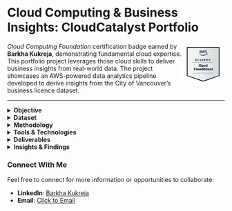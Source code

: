 # Cloud Computing & Business Insights: CloudCatalyst Portfolio

<img align="right" src="images/cloud_foundation_badge.png" width="100">

_Cloud Computing Foundation_ certification badge earned by **Barkha Kukreja**, demonstrating fundamental cloud expertise. This portfolio project leverages those cloud skills to deliver business insights from real-world data. The project showcases an AWS-powered data analytics pipeline developed to derive insights from the City of Vancouver’s business licence dataset.

---

<details>
  <summary><strong>Objective</strong></summary>

<p>
  
This project aimed to develop an end-to-end **Data Analytic Platform (DAP)** on AWS to analyze **City of Vancouver business license data (2013–2024)** and uncover meaningful business insights. This involved designing a robust cloud-based data pipeline to ingest and process a large public dataset, ensure data quality and security, and enable interactive analysis. By accomplishing this, the project demonstrates how cloud services can transform open data into valuable insights into urban business activity, supporting data-driven decision-making for stakeholders (e.g., city officials, entrepreneurs, or potential investors).
</p>

</details>

<details>
  <summary><strong>Dataset</strong></summary>

**City of Vancouver Business Licences (2013–2024)**, a public open dataset containing detailed records of business licences issued in the City of Vancouver from 2013 up to May 5, 2024 [City of Vancouver Open Data Portal](https://opendata.vancouver.ca/explore/dataset/business-licences-2013-to-2024/) 

### **Key Attributes:**

- **Licence Details:** Licence number, status (e.g. issued, expired, or gone out of business), issue date and expiry date (business licences are typically annual).
- **Business Information:** Business name and trade name, business type category (original classification), number of employees, and fee paid for the licence.
- **Location Information:** Business address and geographic coordinates (if the business is within city limits).

In total, the dataset contains over 780,000 records, reflecting the city’s active business landscape over 11+ years. (Under Licence By-law No. 4450, every business in Vancouver must obtain a valid licence to operate).

> **Note:** In May 2024, the City streamlined its business licence categories, consolidating 500+ business types into fewer than 100​ [City of Vancouver Open Data Portal](https://opendata.vancouver.ca/explore/dataset/business-licences-2013-to-2024/). This project’s analysis uses the original categories for consistency across 2013–2024 data. (Records from 2013–early 2024 use the pre-consolidation categories, as provided in the open dataset.) Data quality considerations from the source were also noted. For example, addresses for home-based businesses are partially redacted for privacy​ [City of Vancouver Open Data Portal](https://opendata.vancouver.ca/explore/dataset/business-licences-2013-to-2024/), and a unique ID (Licence RSN) is used to identify each licence to avoid any duplication issues​.

### **Dataset Visualization:**

**Figure 1.**
  A graph for business licensing activity patterns and yearly contributions from business authorization fees in White Rock city from 2013-2024."
 <p align="center">
<img src="images/figure_28_part1.png" alt="A graph for business licensing activity patterns and yearly contributions from business authorization fees in White Rock city from 2013-2024" width="500">
</p>

_Note:_ Displays annual issued licence counts and total fees, highlighting economic fluctuations and growth trends over the study period.

</details>

<details>
  <summary><strong>Methodology</strong></summary>

<p>
To achieve the project objectives, a full AWS-based data pipeline was implemented with the following steps:

**Data Ingestion:**  
The raw data (downloaded as CSV from Vancouver’s Open Data Portal) was **ingested into Amazon S3**, establishing a data lake for raw and processed data. An **AWS KMS** (Key Management Service) key was used to encrypt the data at rest in S3 for security. Versioning was enabled on the S3 bucket to track any changes to the dataset over time.

<p align="center">
  <img src="images/figure_32_part2.png" alt="Encryption Settings for Raw Data Bucket" width="500">
</p>

_Note_: Demonstrates secure storage of raw dataset using AWS KMS-managed keys.

---

**Data Preparation & Cleaning:**  
Using **AWS Glue DataBrew**, the dataset was profiled and cleaned through a no-code/low-code interface. This involved handling missing or anonymized fields (for instance, some home-based businesses lack address details by design  [City of Vancouver Open Data Portal](https://opendata.vancouver.ca/explore/dataset/business-licences-2013-to-2024/)), standardizing date and string formats, and filtering out irrelevant or duplicate records. A **DataBrew** _recipe_ was created to document all transformation steps (e.g., trimming whitespace in business names and converting the two-digit `FOLDERYEAR` field into a full year). This recipe was then applied in a DataBrew job, which output a **cleansed, enriched dataset** back to S3 in parquet format.

<p align="center">
  <img src="images/figure_35_part1.png" alt="AWS Glue DataBrew Cleaning Recipe Configuration" width="300" height="500">
</p>

_Note:_ Highlights visual transformation steps applied to prepare clean, queryable data.

---

**Data Cataloging:**  
An **AWS Glue Data Catalog** database and table were set up to catalog the cleaned data. The schema (column names and data types for each attribute, such as BusinessType, IssueDate, FeePaid, etc.) was defined so that other services could easily query the data. This was done by running an AWS Glue Crawler on the cleaned data in S3, which automatically inferred the schema and registered it in the Glue Catalog. The cataloged table was partitioned by year to improve query performance (each `FOLDERYEAR` as a partition).

---

**Data Analysis (Interactive Queries):**  
**Amazon Athena** analyzed the data directly from S3 via SQL queries. With the data catalog in place, Athena could query the business licence table using standard SQL without provisioning any servers. Multiple analyses were conducted:

- *Time-series analysis:* Counting the number of new licences issued each year and summing total fees collected per year.  
- *Category analysis:* Identifying the most common business categories (e.g., determining which business types had the highest number of licences) and how this distribution changed over time.
- *Status analysis:* Examining licence status trends (how many licences were not renewed or marked “Gone Out of Business” each year, etc.).  
- *Geographic analysis:* Using coordinates and address data to summarize licences by neighbourhood (e.g., Downtown vs. other areas) to see which areas had the most business activity or the highest closure rates. These queries were saved and could be re-run or adapted for further exploration. Athena’s results for key queries were exported to CSV/JSON for reporting.

<p align="center">
  <img src="images/figure_30_part2.png" alt="Athena SQL Query for Aggregating Licence Data by Year" width="500">
</p>

_Note_ Illustrates the SQL used to derive key annual business metrics using Amazon Athena.

---

**Monitoring & Logging:**  
Throughout the process, **AWS CloudWatch** and **AWS CloudTrail** were enabled to monitor the platform’s operations. CloudWatch Logs captured the DataBrew job execution details (and any error logs) and Athena query logs, including performance metrics like execution time and data scanned. CloudWatch metrics were used to verify that the DataBrew jobs and Athena queries stayed within expected run times and cost boundaries. **AWS CloudTrail** was used to audit actions in the AWS account – for example, logging who ran Athena queries or when the S3 data was accessed – providing an extra layer of transparency and security compliance for the data pipeline.

<p align="center">
  <img src="images/figure_44_part2.png" alt="AWS CloudWatch Dashboard for Project Metrics" width="500">
</p>

_Note:_ Displays usage metrics and query performance logs for data pipeline visibility.
</p>

</details>

<details>
  <summary><strong>Tools & Technologies</strong></summary>

<p>
**Amazon S3:**  
Scalable object storage used as the data lake for this project. Raw CSV data and transformed parquet data reside in S3, benefiting from high durability and integration with other AWS services.

<p align="center">
  <img src="images/figure_28_part2.png" alt="System-Level Analytical Output in Parquet Format" width="500">
</p>

_Note:_ Demonstrates how business licence data is efficiently stored in parquet format within the S3 data lake for high-performance querying.

---

**AWS Glue DataBrew:**  
A visual data preparation tool that was used to clean and transform the licence data without writing code. DataBrew’s interactive interface and transformations (splitting columns, merging data, filtering, etc.) accelerated the data cleaning process.

<p align="center">
  <img src="images/figure_26_part2.png" alt="AWS Glue DataBrew Interface Showing Project" width="500">
</p>

_Note:_ Highlights the no-code interactive data transformation workspace used in the analysis pipeline.

---

**AWS Glue Data Catalog:**  
A centralized metadata repository to store the schema of the dataset. By cataloging the data, it became queryable by Athena using a familiar database/table paradigm.

---

**Amazon Athena:**  
A serverless interactive query service that allows execution of SQL queries on data in S3. Athena was crucial for analyzing the data (e.g., aggregating records by year or business type) on demand, with results returned in seconds and without managing any infrastructure.

<p align="center">
  <img src="images/figure_30_part2.png" alt="Athena SQL Query for Aggregating Licence Data by Year" width="500">
</p>
<em>Figure No. 30 (Part 2 – Athena SQL Query for Aggregating Licence Data by Year)</em>  
_Note:_ SQL-based querying directly over S3-integrated datasets enabled rapid analysis without provisioning compute.

---

**AWS KMS (Key Management Service):**  
Managed encryption keys used to encrypt data in S3 and protect sensitive information. KMS ensured that the data (especially any containing business personal details) was secured to meet compliance requirements.

<p align="center">
  <img src="images/figure_31_part2.png" alt="Creating Encryption Keys Using AWS KMS" width="500">
</p>

_Note:_ Displays symmetric encryption key creation for securing sensitive datasets.

---

**Amazon CloudWatch:**  
Monitoring service used to collect and track metrics and logs from DataBrew and Athena. CloudWatch was configured to trigger alerts for any failed data processing jobs and to visualize trends in query run times.

<p align="center">
  <img src="images/figure_44_part2.png" alt="AWS CloudWatch Dashboard for Project Metrics" width="500">
</p>

_Note:_ Dashboards monitored resource usage, job success, and failures in near real-time.

---

**AWS CloudTrail:**  
Governance and auditing service enabled to log all actions taken on AWS resources. CloudTrail logs provided an audit trail (e.g., who accessed the S3 data or ran specific Glue/Athena operations), which is important for security and accountability in an enterprise setting.

<p align="center">
  <img src="images/figure_45_part2.png" alt="AWS CloudTrail Logging for Activity Tracking" width="500">
</p>

_Note:_ Activity logs recorded all user actions across AWS services for accountability and audit compliance.

---

**Amazon IAM:**  
(Underlying all components) Identity and Access Management was used to define fine-grained access policies. For example, IAM roles were created to allow Glue and Athena services to read the S3 data, and user permissions were set so that only authorized persons could query or modify the dataset.

</details>

</details>
<details>
  <summary><strong>Deliverables</strong></summary>

This project resulted in several tangible deliverables:

**Cleaned Data Lake (S3 Buckets):**  
A structured data lake containing the processed business licence data in parquet format, partitioned by year. Both the raw and clean datasets are available, with the latter ready for efficient querying.

<p align="center">
  <img src="images/figure_28_part2.png" alt="System-Level Analytical Output in Parquet Format" width="500">
</p>

_Note:_ Displays optimally formatted, analytics-ready business licence data stored in Amazon S3.

---

**DataBrew Transformation Recipe:**  
An AWS Glue DataBrew recipe (and job) encapsulates all data-cleaning steps. This recipe serves as documentation of data preparation logic and can be re-run on updated data or reused for similar datasets.

<p align="center">
  <img src="images/figure_27_part2.png" alt="Successful Execution of AWS Glue DataBrew Job" width="500">
</p>

_Note:_ A successful job ensures a validated transformation process and ready-to-query dataset.

---

**Athena Query Set:**  
A collection of saved SQL queries in Amazon Athena is used to generate key insights (e.g., yearly license counts, top 10 business types by count, licenses by neighbourhood, etc.). These queries, along with their results, are provided as part of the analysis documentation.

<p align="center">
  <img src="images/figure_30_part2.png" alt="Athena SQL Query for Aggregating Licence Data by Year" width="500">
</p>

_Note:_ Illustrates interactive querying used to summarize and analyze annual licensing metrics.

---

**Analytical Visualizations:**  
Graphical outputs highlighting important findings. For example, the Figure below illustrates the trend of business licence issuances and fee revenues over time. Additional charts (not shown here) were prepared to visualize the breakdown of licences by business type and by geographic area, enabling intuitive communication of the data insights.

<p align="center">
  <img src="images/figure_28_part1.png" alt="Business Licensing Activity Patterns and Fee Contributions 2013–2024" width="500">
</p>

_Note:_ Displays annual issued licence counts and total fees, highlighting economic fluctuations and growth trends.

---

**Documentation & Presentation:**  
A comprehensive report (in the form of this README and an accompanying slide deck) describing the project approach, cloud architecture diagrams of the solution, and a discussion of insights gained. This documentation is intended for academic review and for showcasing the project to potential employers or clients, demonstrating both technical implementation and business analysis outcomes.
</p>

</details>

</details>
<details>
  <summary><strong>Insights & Findings</strong></summary>

<p>
Below Figure - Business Licensing Activity Patterns. The chart above illustrates Vancouver’s business licensing activity over 2013–2024, showing **annual licences issued (purple line) and total licence fees collected (teal columns)**. There was steady growth in the number of business licences issued each year from 2013 through 2019, reflecting a robust local economy and increasing entrepreneurial activity. The peak occurred in 2019, where over **80,000** licences were issued, corresponding to roughly **$12 million** in total fees collected by the city. In 2020, a noticeable dip in new licences (and revenue) is observed – a likely impact of the COVID-19 pandemic and economic slowdown during that year. However, the trend rebounded in 2021 and onward, with 2022–2023 nearly returning to or exceeding pre-pandemic levels. (_2024 data in the chart covers only Jan–May 2024, hence appears lower_.) This temporal analysis highlights how external events can significantly influence business activity in the city.

<p align="center">
  <img src="images/figure_28_part1.png" alt="Business Licensing Activity Patterns and Fee Contributions 2013–2024" width="500">
</p>

_Note:_ Displays annual issued licence counts and total fees, highlighting economic fluctuations and growth trends.

<p>

- **Dominant Business Categories**: The analysis revealed that certain business types consistently led in number of licences. In particular, the _“Office”_ category (representing general office-based businesses) had the highest count of licences each year, making it the most common business type in Vancouver’s economy. Other top categories included **Retail Trade** (various stores and dealers) and **Food Services** (restaurants, cafes, etc.), which account for many active businesses. This dominance of offices and retail/food services indicates Vancouver’s role as a commercial and service-oriented hub. Meanwhile, some niche categories had relatively few licences. The diversity of over 500 business categories (pre-2024) also suggested a very heterogeneous business environment, ranging from tech startups to home-based artisans.

- **Geographical Distribution**: Business licence data by location underscored the _Downtown core (Central Business District) as the primary locus of business activity. The downtown area consistently saw the **highest concentration of active licences**, which is unsurprising given it’s the city’s commercial center. Other commercial corridors (e.g., Broadway, Metrotown vicinity just outside Vancouver) also showed high business counts. In contrast, residential neighbourhoods on the city’s outskirts had fewer active businesses and new licences. Interestingly, the data also pointed to higher rates of business churn in certain areas – for instance, the Renfrew/Collingwood neighbourhood had a notable number of licences with “Gone Out of Business” status relative to its total licences. This could suggest local economic challenges or shifting business demographics in that area, warranting further investigation by city planners or business development agencies.

- **Business Survival & Turnover**: By tracking licence statuses year over year, the project derived insights into business survival rates. A significant majority of licences each year were renewals of existing businesses (or continuations), indicating many businesses survive year-to-year. However, every year, a fraction of businesses do not renew – some formally close (marked as _business closed/gone out of business in the data_) while others possibly let licences lapse. For example, around **5–8%** of licences in a given year were not renewed the next year, hinting at the annual turnover in the business community. Certain business types, like seasonal markets or short-term ventures, showed higher turnover, whereas essential services (e.g., offices, healthcare, utilities) showed higher renewal rates. This insight into business longevity can be valuable for understanding the stability and dynamism of the local economy.

- **Economic Impact**: The financial aspect of the data – licence fees – highlights that **business licensing is not only a regulatory measure but also a revenue stream for the city**. Over the 2013–2023, the City of Vancouver collected well over **$80 million** in cumulative licence fees from businesses. The upward trend in fees collected (peaking in 2019, as shown in Figure) aligns with the growth in the number of licences but also reflects periodic fee adjustments and the entry of higher-fee business categories. These revenues potentially support city services and small business programs. The dip in 2020 fee revenue was significant, reinforcing how economic downturns directly affect municipal revenue. Post-2020, increasing revenues indicate recovery. This financial insight underscores the importance of supporting business continuity – keeping businesses open not only benefits employment and the economy but also the city’s fiscal health.
</p>

</p>

</details>

### Connect With Me

Feel free to connect for more information or opportunities to collaborate:

- **LinkedIn**: [Barkha Kukreja](https://www.linkedin.com/in/barkhakukreja/)
- **Email**: [Click to Email](mailto:barkhakkukreja@gmail.com)

